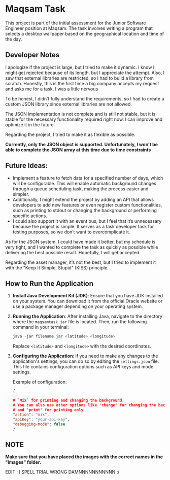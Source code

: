 # Maqsam Task

This project is part of the initial assessment for the Junior Software Engineer position at Maqsam. The task involves writing a program that selects a desktop wallpaper based on the geographical location and time of the day.




## **Developer Notes**

I apologize if the project is large, but I tried to make it dynamic. I know I might get rejected because of its length, but I appreciate the attempt. Also, I saw that external libraries are restricted, so I had to build a library from scratch. Honestly, this is the first time a big company accepts my request and asks me for a task. I was a little nervous


To be honest, I didn’t fully understand the requirements, so I had to create a custom JSON library since external libraries are not allowed.

The JSON implementation is not complete and is still not stable, but it is stable for the necessary functionality required right now. I can improve and optimize it in the future.

Regarding the project, I tried to make it as flexible as possible.

**Currently, only the JSON object is supported. Unfortunately, I won't be able to complete the JSON array at this time due to time constraints**

## **Future Ideas:**
- Implement a feature to fetch data for a specified number of days, which will be configurable. This will enable automatic background changes through a queue scheduling task, making the process easier and simpler.
- Additionally, I might extend the project by adding an API that allows developers to add new features or even register custom functionalities, such as printing to stdout or changing the background or performing specific actions.
- I could also support it with an event bus, but I feel that it’s unnecessary because the project is simple. It serves as a task developer task for testing purposes, so we don’t want to overcomplicate it.

As for the JSON system, I could have made it better, but my schedule is very tight, and I wanted to complete the task as quickly as possible while delivering the best possible result. Hopefully, I will get accepted.

Regarding the asset manager, it’s not the best, but I tried to implement it with the "Keep It Simple, Stupid" (KISS) principle.


## How to Run the Application

1. **Install Java Development Kit (JDK)**:
   Ensure that you have JDK installed on your system. You can download it from the official Oracle website or use a package manager depending on your operating system.

2. **Running the Application**:
   After installing Java, navigate to the directory where the `maqsamtask.jar` file is located. Then, run the following command in your terminal:

   ```java
   java -jar filename.jar <latitude> <longitude>
   ```

   Replace `<latitude>` and `<longitude>` with the desired coordinates.

3. **Configuring the Application**:
    If you need to make any changes to the application's settings, you can do so by editing the `settings.json` file. This file contains configuration options such as API keys and mode settings.

    Example of configuration:

    ```json
    {

    # `Mix` for printing and changing the background. 
    # You can also use other options like 'change' for changing the background only, 
    # and 'print' for printing only
    "action": "mix", 
    "apiKey": "your-api-key",
    "debugging-mode": false
    }


 ## NOTE

 **Make sure that you have placed the images with the correct names in the "images" folder.**



EDIT : I SPELL TRIAL WRONG DAMNNNNNNNNNNN ;(

